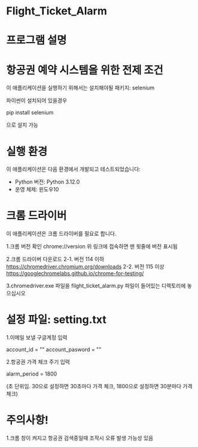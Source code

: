 # Flight_Ticket_Alarm
# 프로그램 설명


# 항공권 예약 시스템을 위한 전제 조건
이 애플리케이션을 실행하기 위해서는 설치해야될 패키지: selenium

파이썬이 설치되어 있을경우

pip install selenium 

으로 설치 가능


# 실행 환경
이 애플리케이션은 다음 환경에서 개발되고 테스트되었습니다:

- Python 버전: Python 3.12.0
- 운영 체제: 윈도우10


# 크롬 드라이버
이 애플리케이션은 크롬 드라이버를 필요로 합니다. 

1.크롬 버전 확인
chrome://version
위 링크에 접속하면 맨 윗줄에 버전 표시됨

2.크롬 드라이버 다운로드
  2-1. 버전 114 이하
    https://chromedriver.chromium.org/downloads
  2-2. 버전 115 이상
    https://googlechromelabs.github.io/chrome-for-testing/

3.chromedriver.exe 파일을 filght_ticket_alarm.py 파일이 들어있는 디렉토리에 놓으십시오


# 설정 파일: setting.txt
1.이메일 보낼 구글계정 입력

account_id = ""
account_pasword = ""

2.항공권 가격 체크 주기 입력

alarm_period = 1800

(초 단위임. 30으로 설정하면 30초마다 가격 체크, 1800으로 설정하면 30분마다 가격 체크)


# 주의사항!
1.크롬 창이 켜지고 항공권 검색중일때 조작시 오류 발생 가능성 있음





